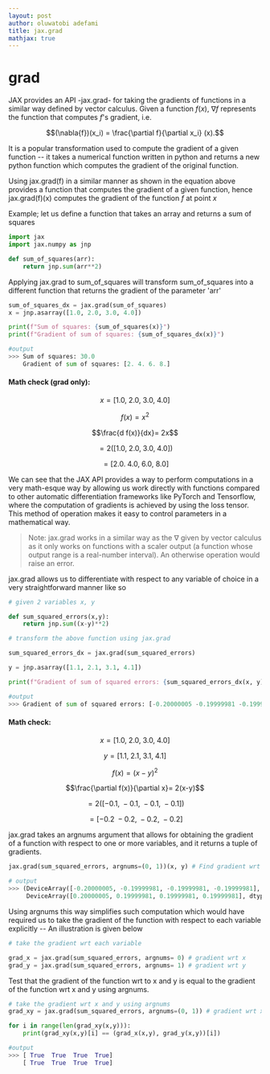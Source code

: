 ```yaml
---
layout: post
author: oluwatobi adefami
title: jax.grad
mathjax: true
---
```


# grad

JAX provides an API -jax.grad- for taking the gradients of functions in a similar way defined by vector calculus. Given a function $f(x)$, $\nabla f$ represents the function that computes $f$'s gradient, i.e. 

$$(\nabla{f})(x_i) = \frac{\partial f}{\partial x_i} (x).$$

It is a popular transformation used to compute the gradient of a given function -- it takes a numerical function written in python and returns a new python function which computes the gradient of the original function.

Using jax.grad(f) in a similar manner as shown in the equation above provides a function that computes the gradient of a given function, hence jax.grad(f)(x) computes the gradient of the function $f$ at point $x$



Example; let us define a function that takes an array and returns a sum of squares

```python
import jax
import jax.numpy as jnp 

def sum_of_squares(arr):
    return jnp.sum(arr**2)

```

Applying jax.grad to sum_of_squares will transform sum_of_squares into a different function that returns the gradient of the parameter 'arr'

```python
sum_of_squares_dx = jax.grad(sum_of_squares)
x = jnp.asarray([1.0, 2.0, 3.0, 4.0])

print(f"Sum of squares: {sum_of_squares(x)}")
print(f"Gradient of sum of squares: {sum_of_squares_dx(x)}")

#output
>>> Sum of squares: 30.0
    Gradient of sum of squares: [2. 4. 6. 8.]
```

#### Math check (grad only):

$$x = [1.0, \; 2.0, \; 3.0, \; 4.0]$$

$$f(x)=x^2$$

$$\frac{d f(x)}{dx}= 2x$$

$$ = 2([1.0, \; 2.0, \; 3.0, \; 4.0])$$

$$ = [2.0. \; 4.0,\; 6.0,\: 8.0]$$


We can see that the JAX API provides a way to perform computations in a very math-esque way by allowing us work directly with functions compared to other automatic differentiation frameworks like PyTorch and Tensorflow, where the computation of gradients is achieved by using the loss tensor. This method of operation makes it easy to control parameters in a mathematical way.

> Note: jax.grad works in a similar way as the $\nabla$ given by vector calculus as it only works on functions with a scaler output (a function whose output range is a real-number interval). An otherwise operation would raise an error.

jax.grad allows us to differentiate with respect to any variable of choice in a very straightforward manner like so

```python
# given 2 variables x, y

def sum_squared_errors(x,y):
    return jnp.sum((x-y)**2)

# transform the above function using jax.grad

sum_squared_errors_dx = jax.grad(sum_squared_errors)

y = jnp.asarray([1.1, 2.1, 3.1, 4.1])

print(f"Gradient of sum of squared errors: {sum_squared_errors_dx(x, y)}")

#output
>>> Gradient of sum of squared errors: [-0.20000005 -0.19999981 -0.19999981 -0.19999981]
```

#### Math check:

$$x = [1.0, \; 2.0, \; 3.0, \; 4.0]$$

$$y = [1.1,\; 2.1,\; 3.1,\; 4.1]$$

$$f(x)=(x-y)^2$$

$$\frac{\partial f(x)}{\partial x}= 2(x-y)$$

$$ = 2([-0.1, \; -0.1, \; -0.1, \; -0.1])$$

$$ = [-0.2 \; -0.2,\; -0.2,\: -0.2]$$

jax.grad takes an argnums argument that allows for obtaining the gradient of a function with respect to one or more variables, and it returns a tuple of gradients.

```python
jax.grad(sum_squared_errors, argnums=(0, 1))(x, y) # Find gradient wrt both x & y

# output
>>> (DeviceArray([-0.20000005, -0.19999981, -0.19999981, -0.19999981], dtype=float32),
     DeviceArray([0.20000005, 0.19999981, 0.19999981, 0.19999981], dtype=float32))

```

Using argnums this way simplifies such computation which would have required us to take the gradient of the function with respect to each variable explicitly -- An illustration is given below

```python
# take the gradient wrt each variable

grad_x = jax.grad(sum_squared_errors, argnums= 0) # gradient wrt x
grad_y = jax.grad(sum_squared_errors, argnums= 1) # gradient wrt y
```

Test that the gradient of the function wrt to x and y is equal to the gradient of the function wrt x and y using argnums.

```python
# take the gradient wrt x and y using argnums
grad_xy = jax.grad(sum_squared_errors, argnums=(0, 1)) # gradient wrt x,y

for i in range(len(grad_xy(x,y))):
    print(grad_xy(x,y)[i] == (grad_x(x,y), grad_y(x,y))[i])

#output
>>> [ True  True  True  True]
    [ True  True  True  True]
```